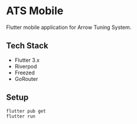 # ATS Mobile

Flutter mobile application for Arrow Tuning System.

## Tech Stack
- Flutter 3.x
- Riverpod
- Freezed
- GoRouter

## Setup
```bash
flutter pub get
flutter run
```

